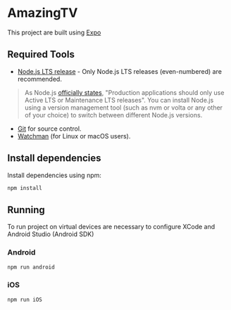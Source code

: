 # AmazingTV
This project are built using [Expo](https://expo.dev/)

## Required Tools
- [Node.js LTS release](https://nodejs.org/en) - Only Node.js LTS releases (even-numbered) are recommended.
> As Node.js [officially states](), "Production applications should only use Active LTS or Maintenance LTS releases". You can install Node.js using a version management tool (such as nvm or volta or any other of your choice) to switch between different Node.js versions.
- [Git](https://git-scm.com/) for source control.
- [Watchman](https://facebook.github.io/watchman/docs/install#buildinstall) (for Linux or macOS users).


## Install dependencies
Install dependencies using npm:
```sh
npm install
```
## Running
To run project on virtual devices are necessary to configure XCode and Android Studio (Android SDK)

### Android
```sh
npm run android
```

### iOS
```sh
npm run iOS
```
